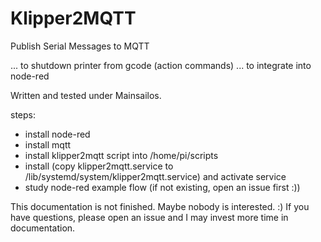 # Klipper2MQTT
Publish Serial Messages to MQTT

... to shutdown printer from gcode (action commands)
... to integrate into node-red

Written and tested under Mainsailos.

steps:
- install node-red
- install mqtt
- install klipper2mqtt script into /home/pi/scripts
- install (copy klipper2mqtt.service to  /lib/systemd/system/klipper2mqtt.service) and activate service
- study node-red example flow (if not existing, open an issue first :))

This documentation is not finished. Maybe nobody is interested. :)  If you have questions, please open an issue and I may invest more time in documentation.
